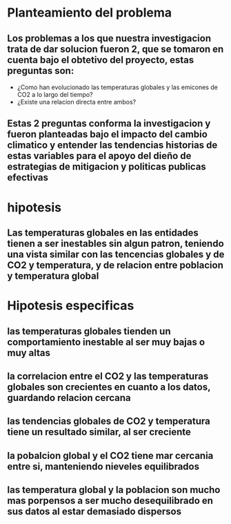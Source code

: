 # Planteamiento del problema

## Los problemas a los que nuestra investigacion trata de dar solucion fueron 2, que se tomaron en cuenta bajo el obtetivo del proyecto, estas preguntas son:
* ¿Como han evolucionado las temperaturas globales y las emicones de CO2 a lo largo del tiempo?
* ¿Existe una relacion directa entre ambos?

## Estas 2 preguntas conforma la investigacion y fueron planteadas bajo el impacto del cambio climatico y entender las tendencias historias de estas variables para el apoyo del dieño de estrategias de mitigacion y politicas publicas efectivas

# hipotesis
## Las temperaturas globales en las entidades tienen a ser inestables sin algun patron, teniendo una vista similar con las tencencias globales y de CO2 y temperatura, y de relacion entre poblacion y temperatura global

# Hipotesis especificas
## las temperaturas globales tienden un comportamiento inestable al ser muy bajas o muy altas 
## la correlacion entre el CO2 y las temperaturas globales son crecientes en cuanto a los datos, guardando relacion cercana
## las tendencias globales de CO2 y temperatura tiene un resultado similar, al ser creciente
## la pobalcion global y el CO2 tiene mar cercania entre si, manteniendo nieveles equilibrados
## las temperatura global y la poblacion son mucho mas porpensos a ser mucho desequilibrado en sus datos al estar demasiado dispersos
